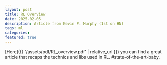 ```yaml
---
layout: post
title: RL Overview
date: 2025-02-05
description: Article from Kevin P. Murphy (1st on HN)
tags: ml
categories:
featured: true
---
```


[Here]({{ '/assets/pdf/RL_overview.pdf' | relative_url }}) you can find a great article that recaps the technics and libs used in RL. #state-of-the-art-baby.
